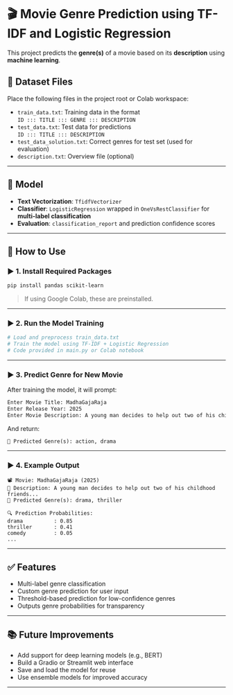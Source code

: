 # 🎬 Movie Genre Prediction using TF-IDF and Logistic Regression

This project predicts the **genre(s)** of a movie based on its **description** using **machine learning**.

## 📁 Dataset Files

Place the following files in the project root or Colab workspace:

- `train_data.txt`: Training data in the format  
  `ID ::: TITLE ::: GENRE ::: DESCRIPTION`
- `test_data.txt`: Test data for predictions  
  `ID ::: TITLE ::: DESCRIPTION`
- `test_data_solution.txt`: Correct genres for test set (used for evaluation)
- `description.txt`: Overview file (optional)

---

## 🧠 Model

- **Text Vectorization**: `TfidfVectorizer`
- **Classifier**: `LogisticRegression` wrapped in `OneVsRestClassifier` for **multi-label classification**
- **Evaluation**: `classification_report` and prediction confidence scores

---

## 🚀 How to Use

### ▶️ 1. Install Required Packages

```bash
pip install pandas scikit-learn
````

> If using Google Colab, these are preinstalled.

---

### ▶️ 2. Run the Model Training

```python
# Load and preprocess train_data.txt
# Train the model using TF-IDF + Logistic Regression
# Code provided in main.py or Colab notebook
```

---

### ▶️ 3. Predict Genre for New Movie

After training the model, it will prompt:

```bash
Enter Movie Title: MadhaGajaRaja
Enter Release Year: 2025
Enter Movie Description: A young man decides to help out two of his childhood friends...
```

And return:

```
🎯 Predicted Genre(s): action, drama
```

---

### ▶️ 4. Example Output

```
📽️ Movie: MadhaGajaRaja (2025)
📝 Description: A young man decides to help out two of his childhood friends...
🎯 Predicted Genre(s): drama, thriller

🔍 Prediction Probabilities:
drama          : 0.85
thriller       : 0.41
comedy         : 0.05
...
```

---

## ✅ Features

* Multi-label genre classification
* Custom genre prediction for user input
* Threshold-based prediction for low-confidence genres
* Outputs genre probabilities for transparency

---

## 📚 Future Improvements

* Add support for deep learning models (e.g., BERT)
* Build a Gradio or Streamlit web interface
* Save and load the model for reuse
* Use ensemble models for improved accuracy

---
